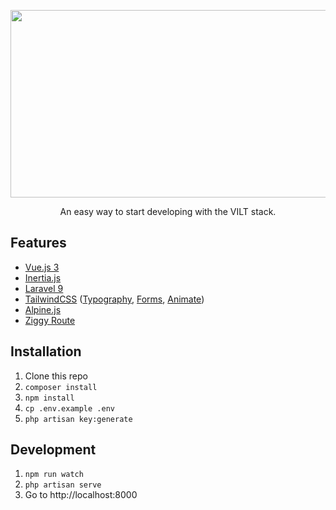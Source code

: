 <p align="center">
    <img width="520" height="300" src="https://user-images.githubusercontent.com/19103498/168252945-638b8584-149e-4399-b7b6-a42306b39158.png">
</p>

<p align="center">
    An easy way to start developing with the VILT stack.
</p>

## Features
- [Vue.js 3](https://vuejs.org/)
- [Inertia.js](https://inertiajs.com/)
- [Laravel 9](https://laravel.com/)
- [TailwindCSS](https://tailwindcss.com/) ([Typography](https://github.com/tailwindlabs/tailwindcss-typography), [Forms](https://github.com/tailwindlabs/tailwindcss-forms), [Animate](https://github.com/jamiebuilds/tailwindcss-animate))
- [Alpine.js](https://alpinejs.dev/)
- [Ziggy Route](https://github.com/tighten/ziggy)

## Installation

1. Clone this repo
2. `composer install`
3. `npm install`
4. `cp .env.example .env`
5. `php artisan key:generate`

## Development

1. `npm run watch`
2. `php artisan serve`
3. Go to http://localhost:8000
